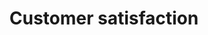 ---
layout: article
title: Customer satisfaction
description: 
  - This board let customers vote how they enjoyed a service. It's possible to view the results and send them via email.

lang: en
weight: 500
isDraft: false
ref: Customer_satisfaction_survey
category:
image: Customer_satisfaction_survey_EN.png
download: Customer_satisfaction_survey_EN.pbmx
overview_description:
overview_benefits:
overview_data_sources:
---